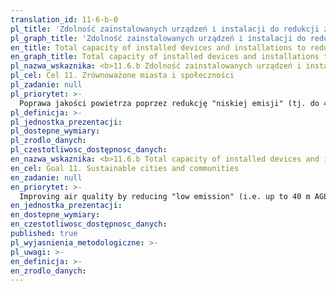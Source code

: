 ```yaml
---
translation_id: 11-6-b-0
pl_title: 'Zdolność zainstalowanych urządzeń i instalacji do redukcji zanieczyszczeń w miastach na prawach powiatu ogółem'
pl_graph_title: 'Zdolność zainstalowanych urządzeń i instalacji do redukcji zanieczyszczeń w miastach na prawach powiatu ogółem'
en_title: Total capacity of installed devices and installations to reduce pollution in cities with powiat status
en_graph_title: Total capacity of installed devices and installations to reduce pollution in cities with powiat status
pl_nazwa_wskaznika: <b>11.6.b Zdolność zainstalowanych urządzeń i instalacji do redukcji zanieczyszczeń w miastach na prawach powiatu ogółem</b>
pl_cel: Cel 11. Zrównoważone miasta i społeczności
pl_zadanie: null
pl_priorytet: >-
  Poprawa jakości powietrza poprzez redukcję "niskiej emisji" (tj. do 40 m n.p.g.) pochodzącej m.in. z kotłowni domowych i transportu drogowego
pl_definicja: >-
pl_jednostka_prezentacji:
pl_dostepne_wymiary:
pl_zrodlo_danych:
pl_czestotliwosc_dostępnosc_danych:
en_nazwa_wskaznika: <b>11.6.b Total capacity of installed devices and installations to reduce pollution in cities with powiat status</b>
en_cel: Goal 11. Sustainable cities and communities
en_zadanie: null
en_priorytet: >-
  Improving air quality by reducing "low emission" (i.e. up to 40 m AGL ) i.a. from domestic boiler houses and road transport
en_jednostka_prezentacji:
en_dostepne_wymiary:
en_czestotliwosc_dostępnosc_danych:
published: true
pl_wyjasnienia_metodologiczne: >-
pl_uwagi: >-
en_definicja: >-
en_zrodlo_danych:
---
```

